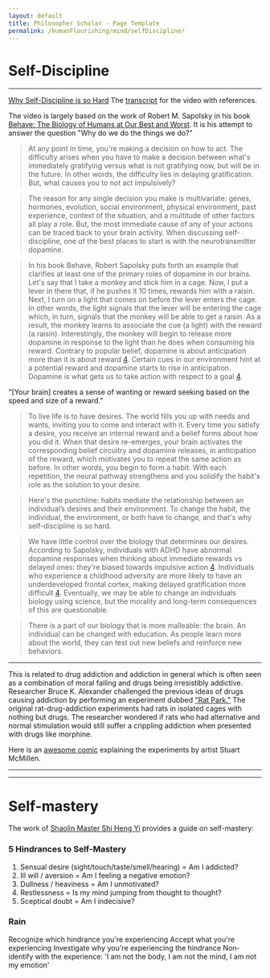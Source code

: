```yaml
---
layout: default
title: Philosopher Scholar - Page Template
permalink: /humanFlourishing/mind/selfDiscipline/
---
```


# Self-Discipline

***

[Why Self-Discipline is so Hard](https://www.youtube.com/watch?v=mVbrgBjZm60)
The [transcript](https://www.freedominthought.com/archive/why-self-discipline-is-so-hard) for the video with references.

The video is largely based on the work of Robert M. Sapolsky in his book [Behave: The Biology of Humans at Our Best and Worst](https://www.amazon.com/Behave-Biology-Humans-Best-Worst-ebook/dp/B01IAUGC5S/ref=mt_kindle?_encoding=UTF8&me=&qid=). It is his attempt to answer the question "Why do we do the things we do?"

> At any point in time, you're making a decision on how to act. The difficulty arises when you have to make a decision between what's immediately gratifying versus what is not gratifying now, but will be in the future. In other words, the difficulty lies in delaying gratification. But, what causes you to not act impulsively?

> The reason for any single decision you make is multivariate: genes, hormones, evolution, social environment, physical environment, past experience, context of the situation, and a multitude of other factors all play a role. But, the most immediate cause of any of your actions can be traced back to your brain activity. When discussing self-discipline, one of the best places to start is with the neurotransmitter dopamine.

> In his book Behave, Robert Sapolsky puts forth an example that clarifies at least one of the primary roles of dopamine in our brains. Let's say that I take a monkey and stick him in a cage. Now, I put a lever in there that, if he pushes it 10 times, rewards him with a raisin. Next, I turn on a light that comes on before the lever enters the cage. In other words, the light signals that the lever will be entering the cage which, in turn, signals that the monkey will be able to get a raisin. As a result, the monkey learns to associate the cue (a light) with the reward (a raisin). Interestingly, the monkey will begin to release more dopamine in response to the light than he does when consuming his reward. Contrary to popular belief, dopamine is about anticipation more than it is about reward [4](https://www.amazon.com/Behave-Biology-Humans-Best-Worst-ebook/dp/B01IAUGC5S/ref=mt_kindle?_encoding=UTF8&me=&qid=). Certain cues in our environment hint at a potential reward and dopamine starts to rise in anticipation. Dopamine is what gets us to take action with respect to a goal [4](https://www.amazon.com/Behave-Biology-Humans-Best-Worst-ebook/dp/B01IAUGC5S/ref=mt_kindle?_encoding=UTF8&me=&qid=).

"[Your brain] creates a sense of wanting or reward seeking based on the speed and size of a reward."

> To live life is to have desires. The world fills you up with needs and wants, inviting you to come and interact with it. Every time you satisfy a desire, you receive an internal reward and a belief forms about how you did it. When that desire re-emerges, your brain activates the corresponding belief circuitry and dopamine releases, in anticipation of the reward, which motivates you to repeat the same action as before. In other words, you begin to form a habit. With each repetition, the neural pathway strengthens and you solidify the habit's role as the solution to your desire.

> Here's the punchline: habits mediate the relationship between an individual’s desires and their environment. To change the habit, the individual, the environment, or both have to change, and that's why self-discipline is so hard.

> We have little control over the biology that determines our desires. According to Sapolsky, individuals with ADHD have abnormal dopamine responses when thinking about immediate rewards vs delayed ones: they're biased towards impulsive action [4](https://www.amazon.com/Behave-Biology-Humans-Best-Worst-ebook/dp/B01IAUGC5S/ref=mt_kindle?_encoding=UTF8&me=&qid=). Individuals who experience a childhood adversity are more likely to have an underdeveloped frontal cortex, making delayed gratification more difficult [4](https://www.amazon.com/Behave-Biology-Humans-Best-Worst-ebook/dp/B01IAUGC5S/ref=mt_kindle?_encoding=UTF8&me=&qid=). Eventually, we may be able to change an individuals biology using science, but the morality and long-term consequences of this are questionable.

> There is a part of our biology that is more malleable: the brain. An individual can be changed with education. As people learn more about the world, they can test out new beliefs and reinforce new behaviors.

***

This is related to drug addiction and addiction in general which is often seen as a combination of moral failing and drugs being irresistibly addictive. Researcher Bruce K. Alexander challenged the previous ideas of drugs causing addiction by performing an experiment dubbed ["Rat Park."](http://www.brucekalexander.com/articles-speeches/rat-park/148-addiction-the-view-from-rat-park) The original rat-drug-addiction experiments had rats in isolated cages with nothing but drugs. The researcher wondered if rats who had alternative and normal stimulation would still suffer a crippling addiction when presented with drugs like morphine.

Here is an [awesome comic](http://www.stuartmcmillen.com/comic/rat-park/#page-1) explaining the experiments by artist Stuart McMillen.

***

---

# Self-mastery

The work of [Shaolin Master Shi Heng Yi](https://www.youtube.com/watch?v=4-079YIasck) provides a guide on self-mastery:

### 5 Hindrances to Self-Mastery

1. Sensual desire (sight/touch/taste/smell/hearing) = Am I addicted?
2. Ill will / aversion = Am I feeling a negative emotion?
3. Dullness / heaviness = Am I unmotivated?
4. Restlessness = Is my mind jumping from thought to thought?
5. Sceptical doubt = Am I indecisive?

### Rain

Recognize which hindrance you're experiencing
Accept what you're experiencing
Investigate why you're experiencing the hindrance
Non-identify with the experience: 'I am not the body, I am not the mind, I am not my emotion'
